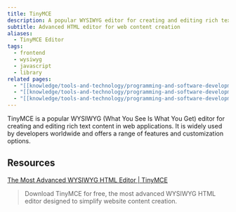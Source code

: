 ```yaml
---
title: TinyMCE
description: A popular WYSIWYG editor for creating and editing rich text content in web applications
subtitle: Advanced HTML editor for web content creation
aliases:
  - TinyMCE Editor
tags:
  - frontend
  - wysiwyg
  - javascript
  - library
related pages:
  - "[[knowledge/tools-and-technology/programming-and-software-development/languages/javascript/index|JavaScript]]"
  - "[[knowledge/tools-and-technology/programming-and-software-development/languages/javascript/librairies/index|JavaScript Libraries]]"
  - "[[knowledge/tools-and-technology/programming-and-software-development/languages/javascript/librairies/editor.js|Editor.js]]"
---
```


TinyMCE is a popular WYSIWYG (What You See Is What You Get) editor for creating and editing rich text content in web applications. It is widely used by developers worldwide and offers a range of features and customization options.

## Resources

[The Most Advanced WYSIWYG HTML Editor | TinyMCE](https://www.tiny.cloud/tinymce/)
> Download TinyMCE for free, the most advanced WYSIWYG HTML editor designed to simplify website content creation.
